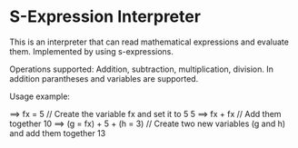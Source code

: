 S-Expression Interpreter
========================

This is an interpreter that can read mathematical expressions and evaluate them. Implemented by using
s-expressions.

Operations supported: Addition, subtraction, multiplication, division. In addition parantheses and 
variables are supported.

Usage example:

==> fx = 5                      // Create the variable fx and set it to 5
5
==> fx + fx                     // Add them together
10
==> (g = fx) + 5 + (h = 3)      // Create two new variables (g and h) and add them together
13
    
    